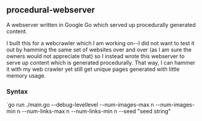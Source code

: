 ## procedural-webserver

A webserver written in Google Go which served up procedurally generated content.

I built this for a webcrawler which I am working on--I did not want to test 
it out by hamming the same set of websites over and over (as I am sure the
owners would not appreciate that) so I instead wrote this webserver to serve 
up content which is generated procedurally.  That way, I can hammer it with my 
web crawler yet still get unique pages generated with little memory usage.


### Syntax

`go run ./main.go --debug-levellevel --num-images-max n --num-images-min n --num-links-max n --num-links-min n --seed "seed string"
